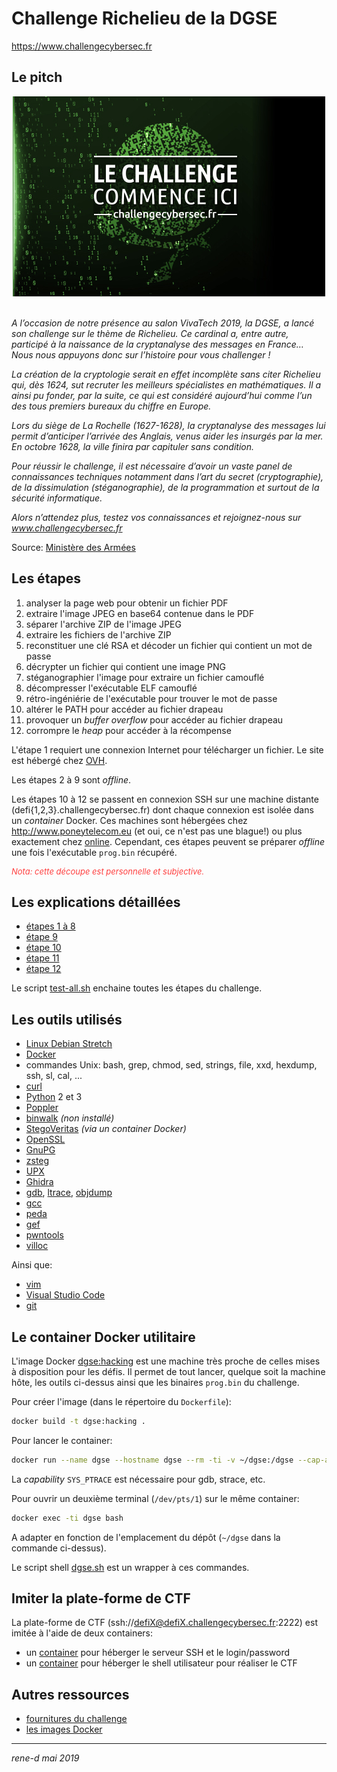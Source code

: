 # Challenge Richelieu de la DGSE
https://www.challengecybersec.fr

## Le pitch

<!-- https://www.defense.gouv.fr/dgse/tout-le-site/le-challenge-richelieu-est-ouvert -->

<div align="center">
<!-- https://www.defense.gouv.fr/var/dicod/storage/images/base-de-medias/images/dgse-nouveau/challenge-richelieu/9669126-1-fre-FR/challenge-richelieu.jpg -->
<a href="https://www.challengecybersec.fr">
<img src="challenge-richelieu_article_pleine_colonne.jpg" alt="challenge Richelieu">
</a>
</div>
<br/>

_A l’occasion de notre présence au salon VivaTech 2019, la DGSE, a lancé son challenge sur le thème de Richelieu. Ce cardinal a, entre autre, participé à la naissance de la cryptanalyse des messages en France… Nous nous appuyons donc sur l’histoire pour vous challenger !_


_La création de la cryptologie serait en effet incomplète sans citer Richelieu qui, dès 1624, sut recruter les meilleurs spécialistes en mathématiques. Il a ainsi pu fonder, par la suite, ce qui est considéré aujourd’hui comme l’un des tous premiers bureaux du chiffre en Europe._


_Lors du siège de La Rochelle (1627-1628), la cryptanalyse des messages lui permit d’anticiper l’arrivée des Anglais, venus aider les insurgés par la mer. En octobre 1628, la ville finira par capituler sans condition._


_Pour réussir le challenge, il est nécessaire d’avoir un vaste panel de connaissances techniques notamment dans l’art du secret (cryptographie), de la dissimulation (stéganographie), de la programmation et surtout de la sécurité informatique._


_Alors n’attendez plus, testez vos connaissances et rejoignez-nous sur www.challengecybersec.fr_
</div>

Source: [Ministère des Armées](https://www.defense.gouv.fr/dgse/tout-le-site/le-challenge-richelieu-est-ouvert)


## Les étapes

1. analyser la page web pour obtenir un fichier PDF
2. extraire l'image JPEG en base64 contenue dans le PDF
3. séparer l'archive ZIP de l'image JPEG
4. extraire les fichiers de l'archive ZIP
5. reconstituer une clé RSA et décoder un fichier qui contient un mot de passe
6. décrypter un fichier qui contient une image PNG
7. stéganographier l'image pour extraire un fichier camouflé
8. décompresser l'exécutable ELF camouflé
9. rétro-ingéniérie de l'exécutable pour trouver le mot de passe
10. altérer le PATH pour accéder au fichier drapeau
11. provoquer un _buffer overflow_ pour accéder au fichier drapeau
12. corrompre le _heap_ pour accéder à la récompense

L'étape 1 requiert une connexion Internet pour télécharger un fichier. Le site est hébergé chez [OVH](https://www.ovh.com/fr/).

Les étapes 2 à 9 sont _offline_.

Les étapes 10 à 12 se passent en connexion SSH sur une machine distante (defi{1,2,3}.challengecybersec.fr) dont chaque connexion est isolée dans un _container_ Docker. Ces machines sont hébergées chez http://www.poneytelecom.eu (et oui, ce n'est pas une blague!) ou plus exactement chez [online](https://www.online.net/fr/). Cependant, ces étapes peuvent se préparer _offline_ une fois l'exécutable `prog.bin` récupéré.

<div style="font-style:italic;font-size:small;color:#ff4040">
Nota: cette découpe est personnelle et subjective.
</div>

## Les explications détaillées

* [étapes 1 à 8](challenge1/README.md)
* [étape 9](challenge2/README.md)
* [étape 10](defi1/README.md)
* [étape 11](defi2/README.md)
* [étape 12](defi3/README.md)

Le script [test-all.sh](test-all.sh) enchaine toutes les étapes du challenge.

## Les outils utilisés

* [Linux Debian Stretch](https://www.debian.org/releases/stretch/)
* [Docker](https://docker.com)
* commandes Unix: bash, grep, chmod, sed, strings, file, xxd, hexdump, ssh, sl, cal, ...
* [curl](https://curl.haxx.se)
* [Python](https://www.python.org) 2 et 3
* [Poppler](http://poppler.freedesktop.org)
* [binwalk](https://github.com/ReFirmLabs/binwalk) _(non installé)_
* [StegoVeritas](https://github.com/bannsec/stegoVeritas) _(via un container Docker)_
* [OpenSSL](http://openssl.org)
* [GnuPG](https://gnupg.org)
* [zsteg](https://github.com/zed-0xff/zsteg)
* [UPX](https://upx.github.io)
* [Ghidra](https://ghidra-sre.org)
* [gdb](https://www.gnu.org/software/gdb/), [ltrace](https://linux.die.net/man/1/ltrace), [objdump](https://linux.die.net/man/1/objdump)
* [gcc](https://gcc.gnu.org)
* [peda](https://github.com/longld/peda)
* [gef](https://github.com/hugsy/gef)
* [pwntools](https://github.com/Gallopsled/pwntools)
* [villoc](https://github.com/wapiflapi/villoc)

Ainsi que:

* [vim](https://www.vim.org)
* [Visual Studio Code](https://code.visualstudio.com)
* [git](https://git-scm.com)

## Le container Docker utilitaire

L'image Docker [dgse:hacking](docker/hacking/Dockerfiler) est une machine très proche de celles mises à disposition pour les défis. Il permet de tout lancer, quelque soit la machine hôte, les outils ci-dessus ainsi que les binaires `prog.bin` du challenge.

Pour créer l'image (dans le répertoire du `Dockerfile`):
```bash
docker build -t dgse:hacking .
```

Pour lancer le container:
```bash
docker run --name dgse --hostname dgse --rm -ti -v ~/dgse:/dgse --cap-add=SYS_PTRACE dgse:hacking
```

La _capability_ `SYS_PTRACE` est nécessaire pour gdb, strace, etc.

Pour ouvrir un deuxième terminal (`/dev/pts/1`) sur le même container:
```bash
docker exec -ti dgse bash
```

A adapter en fonction de l'emplacement du dépôt (`~/dgse` dans la commande ci-dessus).

Le script shell [dgse.sh](dgse.sh) est un wrapper à ces commandes.

## Imiter la plate-forme de CTF

La plate-forme de CTF (ssh://defiX@defiX.challengecybersec.fr:2222) est imitée à l'aide de deux containers:

* un [container](docker/ctf-server/) pour héberger le serveur SSH et le login/password
* un [container](docker/ctf/) pour héberger le shell utilisateur pour réaliser le CTF

## Autres ressources

* [fournitures du challenge](sources.md)
* [les images Docker](docker/README.md)

---
*rene-d mai 2019*
